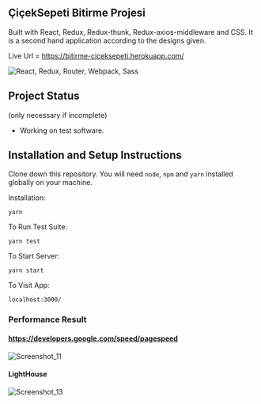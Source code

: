 ## ÇiçekSepeti Bitirme Projesi

Built with React, Redux, Redux-thunk, Redux-axios-middleware and CSS. It is a second hand application according to the designs given.

Live Url = https://bitirme-ciceksepeti.herokuapp.com/

![React, Redux, Router, Webpack, Sass](https://cloud.githubusercontent.com/assets/733074/25338311/193a1a40-28ff-11e7-8f22-9a5d9dac7b84.png)

## Project Status
(only necessary if incomplete)

- Working on test software.

## Installation and Setup Instructions

Clone down this repository. You will need `node`, `npm` and `yarn` installed globally on your machine.  

Installation:

`yarn`  

To Run Test Suite:  

`yarn test`  

To Start Server:

`yarn start`  

To Visit App:

`localhost:3000/`  

### Performance Result

#### https://developers.google.com/speed/pagespeed
![Screenshot_11](https://user-images.githubusercontent.com/49883994/139535628-dd2fd562-7abb-4d81-b8c0-78367bdefea9.png)
#### LightHouse
![Screenshot_13](https://user-images.githubusercontent.com/49883994/139535631-91822f4a-66a1-4f32-88fb-5f542be0cbc6.png)

